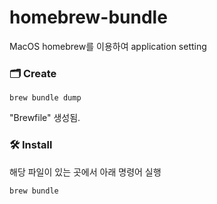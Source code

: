 # homebrew-bundle

MacOS homebrew를 이용하여 application setting

### 🗂️ Create 

```
brew bundle dump
```

"Brewfile" 생성됨.

### 🛠️ Install

해당 파일이 있는 곳에서 아래 명령어 실행
```
brew bundle
```
